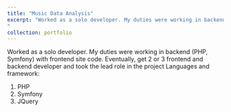 ```yaml
---
title: "Music Data Analysis"
excerpt: "Worked as a solo developer. My duties were working in backend (PHP, Symfony) with frontend site code. Eventually, get 2 or 3 frontend and backend developer and took the lead role in the project
"
collection: portfolio
---
```


Worked as a solo developer. My duties were working in backend (PHP, Symfony) with frontend site code. Eventually, get 2 or 3 frontend and backend developer and took the lead role in the project
Languages and framework: 
<ol>
<li>PHP</li>
<li>Symfony</li>
<li>JQuery</li>
</ol>
